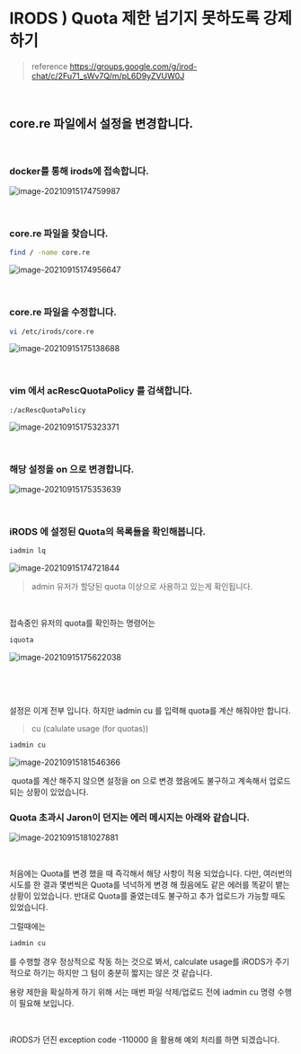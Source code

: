 # IRODS ) Quota 제한 넘기지 못하도록 강제하기

> reference https://groups.google.com/g/irod-chat/c/2Fu71_sWv7Q/m/pL6D9yZVUW0J

​	

## core.re 파일에서 설정을 변경합니다.

​	

### docker를 통해 irods에 접속합니다.

![image-20210915174759987](https://raw.githubusercontent.com/Shane-Park/markdownBlog/master/devops/IRODS/quota_kr.assets/image-20210915174759987.png)

​		

### core.re 파일을 찾습니다.

```bash
find / -name core.re
```

![image-20210915174956647](https://raw.githubusercontent.com/Shane-Park/markdownBlog/master/devops/IRODS/quota_kr.assets/image-20210915174956647.png)

​	

### core.re 파일을 수정합니다.

```bash
vi /etc/irods/core.re
```

![image-20210915175138688](https://raw.githubusercontent.com/Shane-Park/markdownBlog/master/devops/IRODS/quota_kr.assets/image-20210915175138688.png)

​	

### vim 에서 acRescQuotaPolicy 를 검색합니다.

```
:/acRescQuotaPolicy
```

![image-20210915175323371](https://raw.githubusercontent.com/Shane-Park/markdownBlog/master/devops/IRODS/quota_kr.assets/image-20210915175323371.png)

​	

### 해당 설정을 on 으로 변경합니다.

![image-20210915175353639](https://raw.githubusercontent.com/Shane-Park/markdownBlog/master/devops/IRODS/quota_kr.assets/image-20210915175353639.png)

​	

### iRODS 에 설정된 Quota의 목록들을 확인해봅니다.

```bash
iadmin lq
```

![image-20210915174721844](https://raw.githubusercontent.com/Shane-Park/markdownBlog/master/devops/IRODS/quota_kr.assets/image-20210915174721844.png)

> admin 유저가 할당된 quota 이상으로 사용하고 있는게 확인됩니다.

​		

접속중인 유저의 quota를 확인하는 명령어는

```bash
iquota
```

![image-20210915175622038](https://raw.githubusercontent.com/Shane-Park/markdownBlog/master/devops/IRODS/quota_kr.assets/image-20210915175622038.png)

​		

​	

설정은 이게 전부 입니다. 하지만 iadmin cu 를 입력해 quota를 계산 해줘야만 합니다.

> cu (calulate usage (for quotas))

```bash
iadmin cu
```

![image-20210915181546366](https://raw.githubusercontent.com/Shane-Park/markdownBlog/master/devops/IRODS/quota_kr.assets/image-20210915181546366.png)

​	quota를 계산 해주지 않으면 설정을 on 으로 변경 했음에도 불구하고 계속해서 업로드 되는 상황이 있었습니다.



### Quota 초과시 Jaron이 던지는 에러 메시지는 아래와 같습니다.

![image-20210915181027881](https://raw.githubusercontent.com/Shane-Park/markdownBlog/master/devops/IRODS/quota_kr.assets/image-20210915181027881.png)

​	

처음에는 Quota를 변경 했을 때 즉각해서 해당 사항이 적용 되었습니다. 다만, 여러번의 시도를 한 결과 몇번씩은 Quota를 넉넉하게 변경 해 줬음에도 같은 에러를 똑같이 뱉는 상황이 있었습니다. 반대로 Quota를 줄였는데도 불구하고 추가 업로드가 가능할 때도 있었습니다.

그럴때에는 

```bash
iadmin cu
```

를 수행할 경우 정상적으로 작동 하는 것으로 봐서, calculate usage를 iRODS가 주기적으로 하기는 하지만 그 텀이 충분히 짧지는 않은 것 같습니다.

용량 제한을 확실하게 하기 위해 서는 매번 파일 삭제/업로드 전에 iadmin cu 명령 수행이 필요해 보입니다.

​		

iRODS가 던진 exception code -110000 을 활용해 예외 처리를 하면 되겠습니다.

